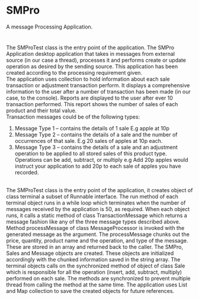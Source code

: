 # SMPro
A message Processing Application.
#
The SMProTest class is the entry point of the application. 
The SMPro Application desktop application that takes in messages from external source (in our case a thread), processes it and performs create or update operation as desired by the sending source. This application has been created according to the processing requirement given.<br />
The application uses collection to hold information about each sale transaction or adjustment transaction perform. It displays a comprehensive information to the user after a number of transaction has been made (in our case, to the console). Reports are displayed to the user after ever 10 transaction performed. This report shows the number of sales of each product and their total value.<br />
Transaction messages could be of the following types:
1.	Message Type 1 – contains the details of 1 sale E.g apple at 10p
2.	Message Type 2 – contains the details of a sale and the number of occurrences of that sale. E.g 20 sales of apples at 10p each.
3.	Message Type 3 – contains the details of a sale and an adjustment operation to be applied to all stored sales of this product type. Operations can be add, subtract, or multiply e.g Add 20p apples would instruct your application to add 20p to each sale of apples you have recorded.
<br />
The SMProTest class is the entry point of the application, it creates object of class terminal a subset of Runnable interface. 
The run method of each terminal object runs in a while loop which terminates when the number of messages received by the application is 50, as required.
When each object runs, it calls a static method of class TransactionMessage which returns a message fashion like any of the three message types described above. Method processMessage of class MessageProcessor is invoked with the generated message as the argument.
The processMessage chunks out the price, quantity, product name and the operation, and type of the message. These are stored in an array and returned back to the caller.
The SMPro, Sales and Message objects are created. These objects are initialized accordingly with the chunked information saved in the string array. 
The terminal objects calls on the synchronized method of object of class Sale which is responsible for all the operation (insert, add, subtract, multiply) performed on each sale. The methods are synchronized to prevent multiple thread from calling the method at the same time.
The application uses List and Map collection to save the created objects for future references.
